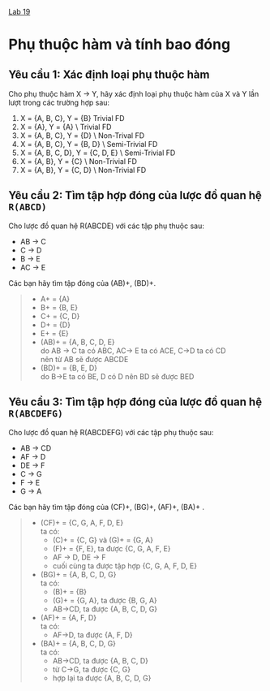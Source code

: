 [Lab 19](https://docs.google.com/document/d/1f5qYlFoNQ25P7sJp5vrw4SYa3QlRb8JN/edit)

# Phụ thuộc hàm và tính bao đóng

## Yêu cầu 1: Xác định loại phụ thuộc hàm

Cho phụ thuộc hàm X -> Y, hãy xác định loại phụ thuộc hàm của X và Y lần lượt trong các trường hợp sau:

1. X = {A, B, C}, Y = {B} Trivial FD
2. X = {A}, Y = {A} \ Trivial FD
3. X = {A, B, C}, Y = {D} \ Non-Trival FD
4. X = {A, B, C}, Y = {B, D} \ Semi-Trivial FD
5. X = {A, B, C, D}, Y = {C, D, E} \ Semi-Trivial FD
6. X = {A, B}, Y = {C} \ Non-Trivial FD
7. X = {A, B}, Y = {C, D} \ Non-Trivial FD

## Yêu cầu 2: Tìm tập hợp đóng của lược đồ quan hệ `R(ABCD)`

Cho lược đồ quan hệ R(ABCDE) với các tập phụ thuộc sau:

- AB -> C
- C -> D
- B -> E
- AC -> E

Các bạn hãy tìm tập đóng của (AB)+, (BD)+.

> - A+ = {A}
> - B+ = {B, E}
> - C+ = {C, D}
> - D+ = {D}
> - E+ = {E}
> - (AB)+ = {A, B, C, D, E} \
>   do AB -> C ta có ABC, AC-> E ta có ACE, C->D ta có CD \
>   nên từ AB sẽ được ABCDE
> - (BD)+ = {B, E, D} \
>   do B->E ta có BE, D có D
>   nên BD sẽ được BED

## Yêu cầu 3: Tìm tập hợp đóng của lược đồ quan hệ `R(ABCDEFG)`

Cho lược đồ quan hệ R(ABCDEFG) với các tập phụ thuộc sau:

- AB -> CD
- AF -> D
- DE -> F
- C -> G
- F -> E
- G -> A

Các bạn hãy tìm tập đóng của (CF)+, (BG)+, (AF)+, (BA)+ .

> - (CF)+ = {C, G, A, F, D, E} \
>   ta có:
>   - (C)+ = {C, G} và (G)+ = {G, A}
>   - (F)+ = {F, E}, ta được {C, G, A, F, E}
>   - AF -> D, DE -> F
>   - cuối cùng ta được tập hợp {C, G, A, F, D, E}
> - (BG)+ = {A, B, C, D, G} \
>   ta có:
>   - (B)+ = {B}
>   - (G)+ = {G, A}, ta được {B, G, A}
>   - AB->CD, ta được {A, B, C, D, G}
> - (AF)+ = {A, F, D} \
>   ta có:
>   - AF->D, ta được {A, F, D}
> - (BA)+ = {A, B, C, D, G} \
>   ta có:
>   - AB->CD, ta được {A, B, C, D}
>   - từ C->G, ta được {C, G}
>   - hợp lại ta được {A, B, C, D, G}
